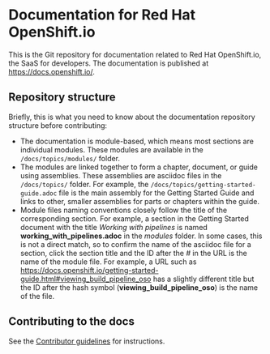 
# Documentation for Red Hat OpenShift.io

This is the Git repository for documentation related to Red Hat OpenShift.io, the SaaS for developers. The documentation is published at https://docs.openshift.io/.

## Repository structure

Briefly, this is what you need to know about the documentation repository structure before contributing:

* The documentation is module-based, which means most sections are individual modules. These modules are available in the `/docs/topics/modules/` folder.
* The modules are linked together to form a chapter, document, or guide using assemblies. These assemblies are asciidoc files in the `/docs/topics/` folder. For example, the `/docs/topics/getting-started-guide.adoc` file is the main assembly for the Getting Started Guide and links to other, smaller assemblies for parts or chapters within the guide.
* Module files naming conventions closely follow the title of the corresponding section. For example, a section in the Getting Started document with the title *Working with pipelines* is named **working_with_pipelines.adoc** in the *modules* folder. In some cases, this is not a direct match, so to confirm the name of the asciidoc file for a section, click the section title and the ID after the *#* in the URL is the name of the module file. For example, a URL such as https://docs.openshift.io/getting-started-guide.html#viewing_build_pipeline_oso has a slightly different title but the ID after the hash symbol (**viewing_build_pipeline_oso**) is the name of the file.

## Contributing to the docs

See the [Contributor guidelines](./CONTRIBUTING.md) for instructions.